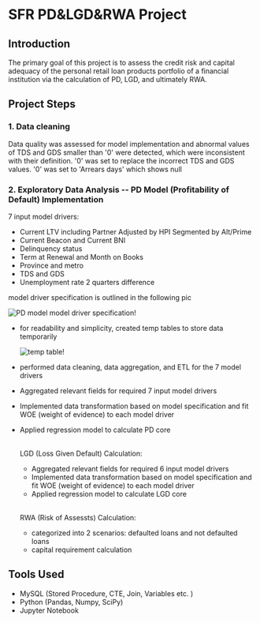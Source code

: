 # SFR PD&LGD&RWA Project 

## Introduction
The primary goal of this project is to assess the credit risk and capital adequacy of the personal retail loan products portfolio of a financial institution via the calculation of PD, LGD, and ultimately RWA.

## Project Steps
### 1. Data cleaning<br/>
Data quality was assessed for model implementation and abnormal values of TDS and GDS smaller than '0' were detected, which were inconsistent with their definition. '0' was set to replace the incorrect TDS and GDS values. '0' was set to 'Arrears days' which shows null

### 2. Exploratory Data Analysis -- PD Model (Profitability of Default) Implementation<br/>
 7 input model drivers:
   * Current LTV including Partner Adjusted by HPI Segmented by Alt/Prime
   * Current Beacon and Current BNI 
   * Delinquency status
   * Term at Renewal and Month on Books
   * Province and metro
   * TDS and GDS
   * Unemployment rate 2 quarters difference

 model driver specification is outlined in the following pic

   ![PD model model driver specification!](https://github.com/user-attachments/assets/8d3da9be-3026-4cbd-9989-bdaff7f90650)<br/>
   
 * for readability and simplicity, created temp tables to store data temporarily<br/>

 
   ![temp table!](https://github.com/user-attachments/assets/af025809-dd46-4290-b264-121ae4ac4673)

   
 * performed data cleaning, data aggregation, and ETL for the 7 model drivers





 * Aggregated relevant fields for required 7 input model drivers
 * Implemented data transformation based on model specification and fit WOE (weight of evidence) to each model driver
 * Applied regression model to calculate PD core

   <br/>LGD (Loss Given Default) Calculation:
    * Aggregated relevant fields for required 6 input model drivers
    * Implemented data transformation based on model specification and fit WOE (weight of evidence) to each model driver
    * Applied regression model to calculate LGD core


   <br/>RWA (Risk of Assessts) Calculation:
    * categorized into 2 scenarios: defaulted loans and not defaulted loans
    * capital requirement calculation

  ## Tools Used
   * MySQL (Stored Procedure, CTE, Join, Variables etc. )
   * Python (Pandas, Numpy, SciPy)
   * Jupyter Notebook
   
   

